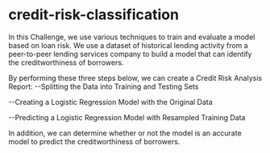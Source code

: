 # credit-risk-classification

In this Challenge, we use various techniques to train and evaluate a model based on loan risk. We use a dataset of historical lending activity from a peer-to-peer lending services company to build a model that can identify the creditworthiness of borrowers.

By performing these three steps below, we can create a Credit Risk Analysis Report:
--Splitting the Data into Training and Testing Sets

--Creating a Logistic Regression Model with the Original Data

--Predicting a Logistic Regression Model with Resampled Training Data

In addition, we can determine whether or not the model is an accurate model to predict the creditworthiness of borrowers.
